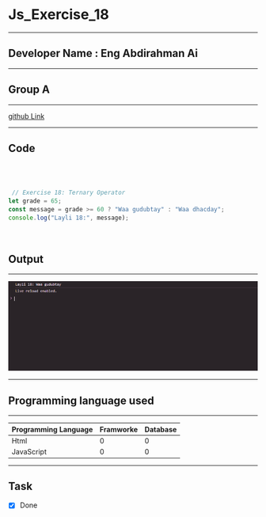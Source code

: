 
 # Js_Exercise_18
 
 ***
 
 ## Developer Name : Eng Abdirahman Ai
 
 ***
 
 ## Group A
 
 ***
 [github Link](https://github.com/engai2025/All-js)
 
 ***
 
 ## Code
 
 ~~~ Javascript
 


  // Exercise 18: Ternary Operator
let grade = 65;
const message = grade >= 60 ? "Waa gudubtay" : "Waa dhacday";
console.log("Layli 18:", message);


 
 
 ~~~
 
 
  
 
 ## Output
 
 ***
 ![Output The Code](../18-Exercise/Assets/Capture.PNG)
 
 ***
 
  
 
 ## Programming language used
 
 ***
 
 |Programming Language |Framworke | Database
 |:-------------------|:----------|:--------
 |Html                |0          |0
 |JavaScript          |0          |0
 
 ***
 
 ## Task
 
 - [x] Done
 